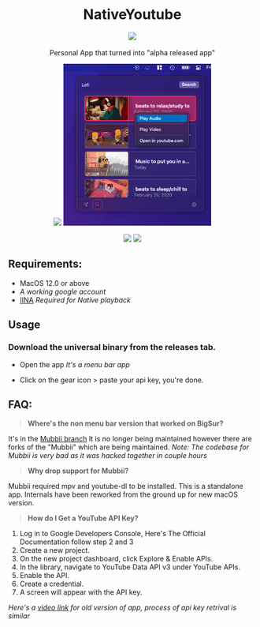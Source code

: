 
<div align="center">
  <h1>NativeYoutube</h1>
      <img src="https://user-images.githubusercontent.com/43297314/140234524-4b128551-8f1b-45b5-b61a-8394cca49388.png" width="200px">
  
Personal App that turned into "alpha released app"

  <img src="https://user-images.githubusercontent.com/43297314/140234639-3f9b8621-708f-41e2-9a3f-8ce8136e88e9.png" width='305px'> <img src="https://raw.githubusercontent.com/Aayush9029/Native-Youtube/main/ReadmeAssets/lofi.png" width='300px'>

<img src="https://user-images.githubusercontent.com/43297314/143127910-087e9e0e-06ca-4206-9128-5f161082a7d6.png" width='450px'> <img src="https://user-images.githubusercontent.com/43297314/143129862-3971e82e-2d4c-4546-964a-05cd0f0baa28.png" width='410px'>

</div>


## Requirements:
- MacOS 12.0 or above
- *A working google account*
- [IINA](https://iina.io) *Required for Native playback*

## Usage
### Download the universal binary from the releases tab.
- Open the app *It's a menu bar app*

- Click on the gear icon > paste your api key, you're done.

## FAQ:

> **Where's the non menu bar version that worked on BigSur?**

It's in the [Mubbii branch](https://github.com/Aayush9029/Native-Youtube/tree/Mubbii)
It is no longer being maintained however there are forks of the "Mubbii" which are being maintained.
*Note: The codebase for Mubbii is very bad as it was hacked together in couple hours*

> **Why drop support for Mubbii?**

Mubbii required mpv and youtube-dl to be installed. This is a standalone app. Internals have been reworked from the ground up for new macOS version.

> **How do I Get a YouTube API Key?**
1. Log in to Google Developers Console, Here's The Official Documentation follow step 2 and 3
2. Create a new project.
3. On the new project dashboard, click Explore & Enable APIs.
4. In the library, navigate to YouTube Data API v3 under YouTube APIs.
5. Enable the API.
6. Create a credential.
7. A screen will appear with the API key.

*Here's a [video link](https://www.youtube.com/watch?v=WrFPERZb7uw) for old version of app, process of api key retrival is similar*

